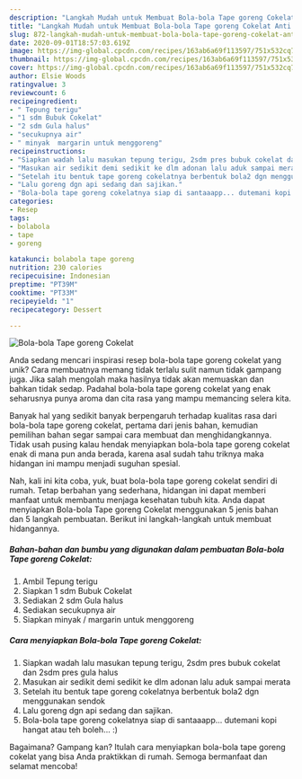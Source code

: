 ```yaml
---
description: "Langkah Mudah untuk Membuat Bola-bola Tape goreng Cokelat Anti Gagal"
title: "Langkah Mudah untuk Membuat Bola-bola Tape goreng Cokelat Anti Gagal"
slug: 872-langkah-mudah-untuk-membuat-bola-bola-tape-goreng-cokelat-anti-gagal
date: 2020-09-01T18:57:03.619Z
image: https://img-global.cpcdn.com/recipes/163ab6a69f113597/751x532cq70/bola-bola-tape-goreng-cokelat-foto-resep-utama.jpg
thumbnail: https://img-global.cpcdn.com/recipes/163ab6a69f113597/751x532cq70/bola-bola-tape-goreng-cokelat-foto-resep-utama.jpg
cover: https://img-global.cpcdn.com/recipes/163ab6a69f113597/751x532cq70/bola-bola-tape-goreng-cokelat-foto-resep-utama.jpg
author: Elsie Woods
ratingvalue: 3
reviewcount: 6
recipeingredient:
- " Tepung terigu"
- "1 sdm Bubuk Cokelat"
- "2 sdm Gula halus"
- "secukupnya air"
- " minyak  margarin untuk menggoreng"
recipeinstructions:
- "Siapkan wadah lalu masukan tepung terigu, 2sdm pres bubuk cokelat dan 2sdm pres gula halus"
- "Masukan air sedikit demi sedikit ke dlm adonan lalu aduk sampai merata"
- "Setelah itu bentuk tape goreng cokelatnya berbentuk bola2 dgn menggunakan sendok"
- "Lalu goreng dgn api sedang dan sajikan."
- "Bola-bola tape goreng cokelatnya siap di santaaapp... dutemani kopi hangat atau teh boleh... :)"
categories:
- Resep
tags:
- bolabola
- tape
- goreng

katakunci: bolabola tape goreng 
nutrition: 230 calories
recipecuisine: Indonesian
preptime: "PT39M"
cooktime: "PT33M"
recipeyield: "1"
recipecategory: Dessert

---
```



![Bola-bola Tape goreng Cokelat](https://img-global.cpcdn.com/recipes/163ab6a69f113597/751x532cq70/bola-bola-tape-goreng-cokelat-foto-resep-utama.jpg)

Anda sedang mencari inspirasi resep bola-bola tape goreng cokelat yang unik? Cara membuatnya memang tidak terlalu sulit namun tidak gampang juga. Jika salah mengolah maka hasilnya tidak akan memuaskan dan bahkan tidak sedap. Padahal bola-bola tape goreng cokelat yang enak seharusnya punya aroma dan cita rasa yang mampu memancing selera kita.



Banyak hal yang sedikit banyak berpengaruh terhadap kualitas rasa dari bola-bola tape goreng cokelat, pertama dari jenis bahan, kemudian pemilihan bahan segar sampai cara membuat dan menghidangkannya. Tidak usah pusing kalau hendak menyiapkan bola-bola tape goreng cokelat enak di mana pun anda berada, karena asal sudah tahu triknya maka hidangan ini mampu menjadi suguhan spesial.


Nah, kali ini kita coba, yuk, buat bola-bola tape goreng cokelat sendiri di rumah. Tetap berbahan yang sederhana, hidangan ini dapat memberi manfaat untuk membantu menjaga kesehatan tubuh kita. Anda dapat menyiapkan Bola-bola Tape goreng Cokelat menggunakan 5 jenis bahan dan 5 langkah pembuatan. Berikut ini langkah-langkah untuk membuat hidangannya.

<!--inarticleads1-->

##### Bahan-bahan dan bumbu yang digunakan dalam pembuatan Bola-bola Tape goreng Cokelat:

1. Ambil  Tepung terigu
1. Siapkan 1 sdm Bubuk Cokelat
1. Sediakan 2 sdm Gula halus
1. Sediakan secukupnya air
1. Siapkan  minyak / margarin untuk menggoreng




<!--inarticleads2-->

##### Cara menyiapkan Bola-bola Tape goreng Cokelat:

1. Siapkan wadah lalu masukan tepung terigu, 2sdm pres bubuk cokelat dan 2sdm pres gula halus
1. Masukan air sedikit demi sedikit ke dlm adonan lalu aduk sampai merata
1. Setelah itu bentuk tape goreng cokelatnya berbentuk bola2 dgn menggunakan sendok
1. Lalu goreng dgn api sedang dan sajikan.
1. Bola-bola tape goreng cokelatnya siap di santaaapp... dutemani kopi hangat atau teh boleh... :)




Bagaimana? Gampang kan? Itulah cara menyiapkan bola-bola tape goreng cokelat yang bisa Anda praktikkan di rumah. Semoga bermanfaat dan selamat mencoba!
